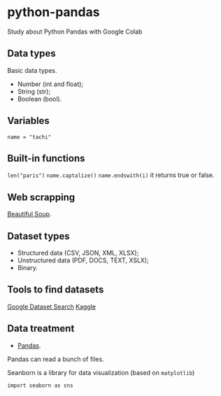 # python-pandas
Study about Python Pandas with Google Colab

## Data types

Basic data types.

* Number (int and float);
* String (str);
* Boolean (bool).

## Variables

`name = "tachi"`

## Built-in functions

`len("paris")`
`name.captalize()`
`name.endswith(i)` it returns true or false.

## Web scrapping

[Beautiful Soup](https://www.crummy.com/software/BeautifulSoup/bs4/doc/).

## Dataset types

* Structured data (CSV, JSON, XML, XLSX);
* Unstructured data (PDF, DOCS, TEXT, XSLX);
* Binary.

## Tools to find datasets

[Google Dataset Search](https://datasetsearch.research.google.com/)
[Kaggle](https://www.kaggle.com/)

## Data treatment

* [Pandas](https://pandas.pydata.org/).

Pandas can read a bunch of files. 

Seanborn is a library for data visualization (based on `matplotlib`)

`import seaborn as sns`



